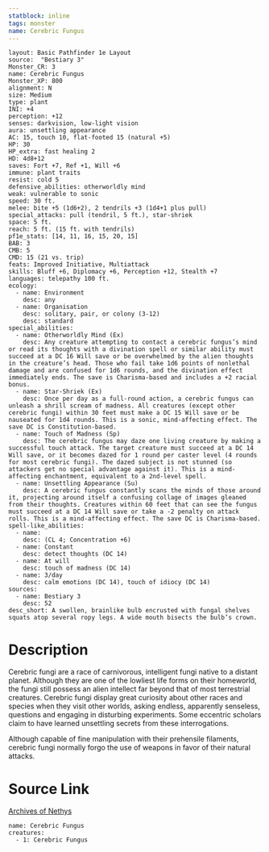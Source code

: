 ```yaml
---
statblock: inline
tags: monster
name: Cerebric Fungus
---
```

```statblock
layout: Basic Pathfinder 1e Layout
source:  "Bestiary 3"
Monster_CR: 3
name: Cerebric Fungus
Monster_XP: 800
alignment: N
size: Medium
type: plant
INI: +4
perception: +12
senses: darkvision, low-light vision
aura: unsettling appearance
AC: 15, touch 10, flat-footed 15 (natural +5)
HP: 30
HP_extra: fast healing 2
HD: 4d8+12
saves: Fort +7, Ref +1, Will +6
immune: plant traits
resist: cold 5
defensive_abilities: otherworldly mind
weak: vulnerable to sonic
speed: 30 ft.
melee: bite +5 (1d6+2), 2 tendrils +3 (1d4+1 plus pull)
special_attacks: pull (tendril, 5 ft.), star-shriek
space: 5 ft.
reach: 5 ft. (15 ft. with tendrils)
pf1e_stats: [14, 11, 16, 15, 20, 15]
BAB: 3
CMB: 5
CMD: 15 (21 vs. trip)
feats: Improved Initiative, Multiattack
skills: Bluff +6, Diplomacy +6, Perception +12, Stealth +7
languages: telepathy 100 ft.
ecology:
  - name: Environment
    desc: any
  - name: Organisation
    desc: solitary, pair, or colony (3-12)
    desc: standard
special_abilities:
  - name: Otherworldly Mind (Ex)
    desc: Any creature attempting to contact a cerebric fungus’s mind or read its thoughts with a divination spell or similar ability must succeed at a DC 16 Will save or be overwhelmed by the alien thoughts in the creature’s head. Those who fail take 1d6 points of nonlethal damage and are confused for 1d6 rounds, and the divination effect immediately ends. The save is Charisma-based and includes a +2 racial bonus.
  - name: Star-Shriek (Ex)
    desc: Once per day as a full-round action, a cerebric fungus can unleash a shrill scream of madness. All creatures (except other cerebric fungi) within 30 feet must make a DC 15 Will save or be nauseated for 1d4 rounds. This is a sonic, mind-affecting effect. The save DC is Constitution-based.
  - name: Touch of Madness (Sp)
    desc: The cerebric fungus may daze one living creature by making a successful touch attack. The target creature must succeed at a DC 14 Will save, or it becomes dazed for 1 round per caster level (4 rounds for most cerebric fungi). The dazed subject is not stunned (so attackers get no special advantage against it). This is a mind-affecting enchantment, equivalent to a 2nd-level spell.
  - name: Unsettling Appearance (Su)
    desc: A cerebric fungus constantly scans the minds of those around it, projecting around itself a confusing collage of images gleaned from their thoughts. Creatures within 60 feet that can see the fungus must succeed at a DC 14 Will save or take a -2 penalty on attack rolls. This is a mind-affecting effect. The save DC is Charisma-based.
spell-like_abilities:
  - name:
    desc: (CL 4; Concentration +6)
  - name: Constant
    desc: detect thoughts (DC 14)
  - name: At will
    desc: touch of madness (DC 14)
  - name: 3/day
    desc: calm emotions (DC 14), touch of idiocy (DC 14)
sources:
  - name: Bestiary 3
    desc: 52
desc_short: A swollen, brainlike bulb encrusted with fungal shelves squats atop several ropy legs. A wide mouth bisects the bulb’s crown.
```
# Description
Cerebric fungi are a race of carnivorous, intelligent fungi native to a distant planet. Although they are one of the lowliest life forms on their homeworld, the fungi still possess an alien intellect far beyond that of most terrestrial creatures. Cerebric fungi display great curiosity about other races and species when they visit other worlds, asking endless, apparently senseless, questions and engaging in disturbing experiments. Some eccentric scholars claim to have learned unsettling secrets from these interrogations.

Although capable of fine manipulation with their prehensile filaments, cerebric fungi normally forgo the use of weapons in favor of their natural attacks.
# Source Link
[Archives of Nethys](https://aonprd.com/MonsterDisplay.aspx?ItemName=Cerebric%20Fungus)
```encounter-table
name: Cerebric Fungus
creatures:
  - 1: Cerebric Fungus
```

